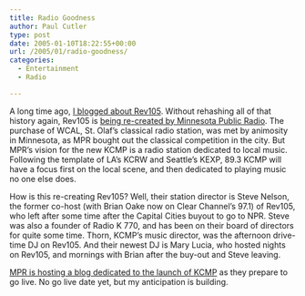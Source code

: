 ```yaml
---
title: Radio Goodness
author: Paul Cutler
type: post
date: 2005-01-10T18:22:55+00:00
url: /2005/01/radio-goodness/
categories:
  - Entertainment
  - Radio

---
```

A long time ago, [I blogged about Rev105][1]. Without rehashing all of that history again, Rev105 is [being re-created by Minnesota Public Radio][2]. The purchase of WCAL, St. Olaf&#8217;s classical radio station, was met by animosity in Minnesota, as MPR bought out the classical competition in the city. But MPR&#8217;s vision for the new KCMP is a radio station dedicated to local music. Following the template of LA&#8217;s KCRW and Seattle&#8217;s KEXP, 89.3 KCMP will have a focus first on the local scene, and then dedicated to playing music no one else does.

How is this re-creating Rev105? Well, their station director is Steve Nelson, the former co-host (with Brian Oake now on Clear Channel&#8217;s 97.1) of Rev105, who left after some time after the Capital Cities buyout to go to NPR. Steve was also a founder of Radio K 770, and has been on their board of directors for quite some time. Thorn, KCMP&#8217;s music director, was the afternoon drive-time DJ on Rev105. And their newest DJ is Mary Lucia, who hosted nights on Rev105, and mornings with Brian after the buy-out and Steve leaving.

[MPR is hosting a blog dedicated to the launch of KCMP][3] as they prepare to go live. No go live date yet, but my anticipation is building.

 [1]: http://www.paulcutler.org/blog/index.php?p=98
 [2]: http://access.minnesota.publicradio.org/press_releases/releases/20041216_wcallaunch.php
 [3]: http://www.publicradio.org/columns/minnesota/conversation/